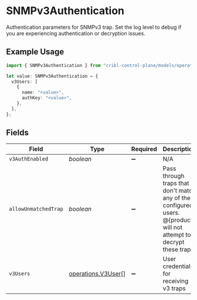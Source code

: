 # SNMPv3Authentication

Authentication parameters for SNMPv3 trap. Set the log level to debug if you are experiencing authentication or decryption issues.

## Example Usage

```typescript
import { SNMPv3Authentication } from "cribl-control-plane/models/operations";

let value: SNMPv3Authentication = {
  v3Users: [
    {
      name: "<value>",
      authKey: "<value>",
    },
  ],
};
```

## Fields

| Field                                                                                                                | Type                                                                                                                 | Required                                                                                                             | Description                                                                                                          |
| -------------------------------------------------------------------------------------------------------------------- | -------------------------------------------------------------------------------------------------------------------- | -------------------------------------------------------------------------------------------------------------------- | -------------------------------------------------------------------------------------------------------------------- |
| `v3AuthEnabled`                                                                                                      | *boolean*                                                                                                            | :heavy_minus_sign:                                                                                                   | N/A                                                                                                                  |
| `allowUnmatchedTrap`                                                                                                 | *boolean*                                                                                                            | :heavy_minus_sign:                                                                                                   | Pass through traps that don't match any of the configured users. @{product} will not attempt to decrypt these traps. |
| `v3Users`                                                                                                            | [operations.V3User](../../models/operations/v3user.md)[]                                                             | :heavy_minus_sign:                                                                                                   | User credentials for receiving v3 traps                                                                              |